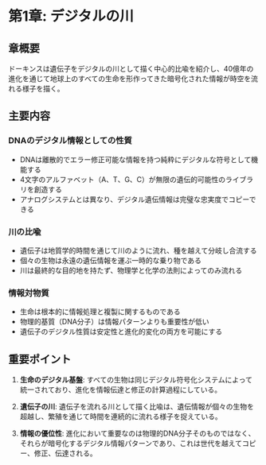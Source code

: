 # 第1章: デジタルの川

## 章概要
ドーキンスは遺伝子をデジタルの川として描く中心的比喩を紹介し、40億年の進化を通じて地球上のすべての生命を形作ってきた暗号化された情報が時空を流れる様子を描く。

## 主要内容

### DNAのデジタル情報としての性質
- DNAは離散的でエラー修正可能な情報を持つ純粋にデジタルな符号として機能する
- 4文字のアルファベット（A、T、G、C）が無限の遺伝的可能性のライブラリを創造する
- アナログシステムとは異なり、デジタル遺伝情報は完璧な忠実度でコピーできる

### 川の比喩
- 遺伝子は地質学的時間を通じて川のように流れ、種を越えて分岐し合流する
- 個々の生物は永遠の遺伝情報を運ぶ一時的な乗り物である
- 川は最終的な目的地を持たず、物理学と化学の法則によってのみ流れる

### 情報対物質
- 生命は根本的に情報処理と複製に関するものである
- 物理的基質（DNA分子）は情報パターンよりも重要性が低い
- 遺伝子のデジタル性質は安定性と進化的変化の両方を可能にする

## 重要ポイント

1. **生命のデジタル基盤**: すべての生物は同じデジタル符号化システムによって統一されており、進化を情報伝達と修正の計算過程にしている。

2. **遺伝子の川**: 遺伝子を流れる川として描く比喩は、遺伝情報が個々の生物を超越し、繁殖を通じて時間を連続的に流れる様子を捉えている。

3. **情報の優位性**: 進化において重要なのは物理的DNA分子そのものではなく、それらが暗号化するデジタル情報パターンであり、これは世代を越えてコピー、修正、伝達される。